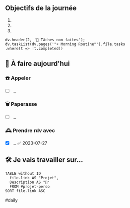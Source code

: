 
## Objectifs de la journée

1.
2.
3.

```dataviewjs
dv.header(2, '🫵 Tâches non faites');  
dv.taskList(dv.pages('"☀️ Morning Routine"').file.tasks
.where(t => !t.completed))

```

## 📍 À faire aujourd'hui

### ☎️ Appeler

- [ ] ...

### 🗑️ Paperasse

- [ ] ...

### 🕰️ Prendre rdv avec

- [x] ... ✅ 2023-07-27

## 🛠️ Je vais travailler sur...

```dataview
TABLE without ID
  file.link AS "Projet",
  Description AS "💬"
  FROM #projet-perso 
SORT file.link ASC
```


#daily